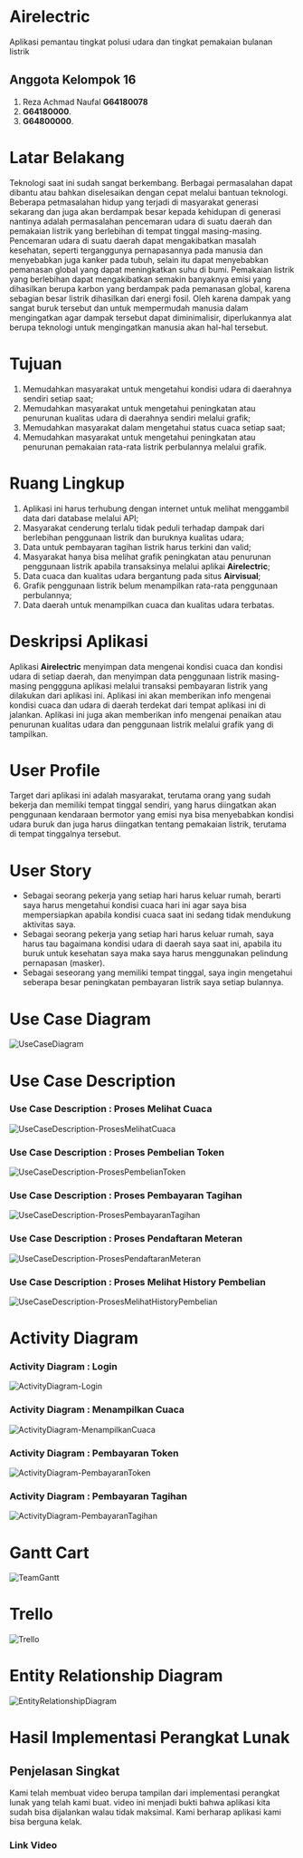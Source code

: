 # Airelectric
Aplikasi pemantau tingkat polusi udara dan tingkat pemakaian bulanan listrik

## Anggota Kelompok 16
1. Reza Achmad Naufal **G64180078**
2.  **G64180000**.
3.  **G64800000**.

# Latar Belakang
Teknologi saat ini sudah sangat berkembang. Berbagai permasalahan dapat dibantu atau bahkan diselesaikan dengan cepat melalui bantuan teknologi. Beberapa petmasalahan hidup yang terjadi di masyarakat generasi sekarang dan juga akan berdampak besar kepada kehidupan di generasi nantinya adalah permasalahan pencemaran udara di suatu daerah dan pemakaian listrik yang berlebihan di tempat tinggal masing-masing. Pencemaran udara di suatu daerah dapat mengakibatkan masalah kesehatan, seperti terganggunya pernapasannya pada manusia dan menyebabkan juga kanker pada tubuh, selain itu dapat menyebabkan pemanasan global yang dapat meningkatkan suhu di bumi. Pemakaian listrik yang berlebihan dapat mengakibatkan semakin banyaknya emisi yang dihasilkan berupa karbon yang berdampak pada pemanasan global, karena sebagian besar listrik dihasilkan dari energi fosil. Oleh karena dampak yang sangat buruk tersebut dan untuk mempermudah manusia dalam mengingatkan agar dampak tersebut dapat diminimalisir, diperlukannya alat berupa teknologi untuk mengingatkan manusia akan hal-hal tersebut.

# Tujuan
1. Memudahkan masyarakat untuk mengetahui kondisi udara di daerahnya sendiri setiap saat;
2. Memudahkan masyarakat untuk mengetahui peningkatan atau penurunan kualitas udara di daerahnya sendiri melalui grafik;
3. Memudahkan masyarakat dalam mengetahui status cuaca setiap saat;
4. Memudahkan masyarakat untuk mengetahui peningkatan atau penurunan pemakaian rata-rata listrik perbulannya melalui grafik.

# Ruang Lingkup
1. Aplikasi ini harus terhubung dengan internet untuk melihat menggambil data dari database melalui API;
2. Masyarakat cenderung terlalu tidak peduli terhadap dampak dari berlebihan penggunaan listrik dan buruknya kualitas udara;
3. Data untuk pembayaran tagihan listrik harus terkini dan valid;
4. Masyarakat hanya bisa melihat grafik peningkatan atau penurunan penggunaan listrik apabila transaksinya melalui aplikai **Airelectric**;
5. Data cuaca dan kualitas udara bergantung pada situs **Airvisual**;
6. Grafik penggunaan listrik belum menampilkan rata-rata penggunaan perbulannya;
7. Data daerah untuk menampilkan cuaca dan kualitas udara terbatas.

# Deskripsi Aplikasi
Aplikasi **Airelectric** menyimpan data mengenai kondisi cuaca dan kondisi udara di setiap daerah, dan menyimpan data penggunaan listrik masing-masing penggguna aplikasi melalui transaksi pembayaran listrik yang dilakukan dari aplikasi ini. Aplikasi ini akan memberikan info mengenai kondisi cuaca dan udara di daerah terdekat dari tempat aplikasi ini di jalankan. Aplikasi ini juga akan memberikan info mengenai penaikan atau penurunan kualitas udara dan penggunaan listrik melalui grafik yang di tampilkan.

# User Profile
Target dari aplikasi ini adalah masyarakat, terutama orang yang sudah bekerja dan memiliki tempat tinggal sendiri, yang harus diingatkan akan penggunaan kendaraan bermotor yang emisi nya bisa menyebabkan kondisi udara buruk dan juga harus diingatkan tentang pemakaian listrik, terutama di tempat tinggalnya tersebut.

# User Story
- Sebagai seorang pekerja yang setiap hari harus keluar rumah, berarti saya harus mengetahui kondisi cuaca hari ini agar saya bisa mempersiapkan apabila kondisi cuaca saat ini sedang tidak mendukung aktivitas saya.
- Sebagai seorang pekerja yang setiap hari harus keluar rumah, saya harus tau bagaimana kondisi udara di daerah saya saat ini, apabila itu buruk untuk kesehatan saya maka saya harus menggunakan pelindung pernapasan (masker).
- Sebagai seseorang yang memiliki tempat tinggal, saya ingin mengetahui seberapa besar peningkatan pembayaran listrik saya setiap bulannya.

# Use Case Diagram
![UseCaseDiagram](https://user-images.githubusercontent.com/48080398/82188414-07f54200-9918-11ea-99f7-1cc3a9efe80c.png)

# Use Case Description
### Use Case Description : Proses Melihat Cuaca
![UseCaseDescription-ProsesMelihatCuaca](https://user-images.githubusercontent.com/48080398/82188545-3d019480-9918-11ea-9d05-caef877a2acb.png)
### Use Case Description : Proses Pembelian Token
![UseCaseDescription-ProsesPembelianToken](https://user-images.githubusercontent.com/48080398/82188585-48ed5680-9918-11ea-86bf-3ee77f6cf727.png)
### Use Case Description : Proses Pembayaran Tagihan
![UseCaseDescription-ProsesPembayaranTagihan](https://user-images.githubusercontent.com/48080398/82188658-66222500-9918-11ea-87f8-642193513b74.png)
### Use Case Description : Proses Pendaftaran Meteran
![UseCaseDescription-ProsesPendaftaranMeteran](https://user-images.githubusercontent.com/48080398/82188711-7d611280-9918-11ea-8902-fff95357710a.png)
### Use Case Description : Proses Melihat History Pembelian
![UseCaseDescription-ProsesMelihatHistoryPembelian](https://user-images.githubusercontent.com/48080398/82188774-94076980-9918-11ea-8dc6-a9865be0f417.png)


# Activity Diagram
### Activity Diagram : Login
![ActivityDiagram-Login](https://user-images.githubusercontent.com/48080398/82188834-abdeed80-9918-11ea-9432-539b7fee9097.png)
### Activity Diagram : Menampilkan Cuaca
![ActivityDiagram-MenampilkanCuaca](https://user-images.githubusercontent.com/48080398/82188883-c0bb8100-9918-11ea-9850-835f40448d29.png)
### Activity Diagram : Pembayaran Token
![ActivityDiagram-PembayaranToken](https://user-images.githubusercontent.com/48080398/82188937-d466e780-9918-11ea-939e-2d18d5e3db94.png)
### Activity Diagram : Pembayaran Tagihan
![ActivityDiagram-PembayaranTagihan](https://user-images.githubusercontent.com/48080398/82188968-e47ec700-9918-11ea-8c23-863b597ef335.png)

# Gantt Cart
![TeamGantt](https://user-images.githubusercontent.com/48080398/82191690-15f99180-991d-11ea-9fed-f47c7c783ede.png)

# Trello
![Trello](https://user-images.githubusercontent.com/48080398/82189835-44c23880-991a-11ea-9502-f2717d9041fb.PNG)


# Entity Relationship Diagram
![EntityRelationshipDiagram](https://user-images.githubusercontent.com/48080398/82189016-f6606a00-9918-11ea-96d2-e0692ecec471.png)

# Hasil Implementasi Perangkat Lunak
## Penjelasan Singkat
Kami telah membuat video berupa tampilan dari implementasi perangkat lunak yang telah kami buat. video ini menjadi bukti bahwa aplikasi kita sudah bisa dijalankan walau tidak maksimal. Kami berharap aplikasi kami bisa berguna kelak.
### Link Video
